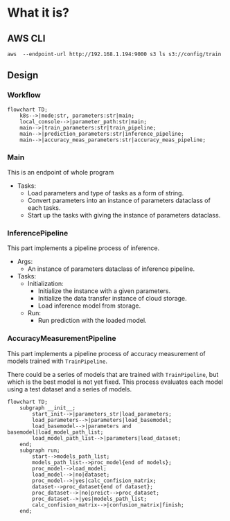 # What it is?

## AWS CLI

```shell
aws  --endpoint-url http://192.168.1.194:9000 s3 ls s3://config/train
```


## Design

### Workflow

```mermaid
flowchart TD;
    k8s-->|mode:str, parameters:str|main;
    local_console-->|parameter_path:str|main;
    main-->|train_parameters:str|train_pipeline; 
    main-->|prediction_parameters:str|inference_pipeline;
    main-->|accuracy_meas_parameters:str|accuracy_meas_pipeline;
```

### Main

This is an endpoint of whole program

- Tasks:
    - Load parameters and type of tasks as a form of string.
    - Convert parameters into an instance of parameters dataclass of each tasks.
    - Start up the tasks with giving the instance of parameters dataclass.


### InferencePipeline

This part implements a pipeline process of inference.

- Args:
    - An instance of parameters dataclass of inference pipeline.
- Tasks:
    - Initialization:
        - Initialize the instance with a given parameters.
        - Initialize the data transfer instance of cloud storage.
        - Load inference model from storage.
    - Run:
        - Run prediction with the loaded model.


### AccuracyMeasurementPipeline

This part implements a pipeline process of accuracy measurement of models trained with `TrainPipeline`.

There could be a series of models that are trained with `TrainPipeline`, but which is the best model is not yet fixed. 
This process evaluates each model using a test dataset and a series of models.

```mermaid
flowchart TD;
    subgraph __init__;
        start_init-->|parameters_str|load_parameters;
        load_parameters-->|parameters|load_basemodel;
        load_basemodel-->|parameters and basemodel|load_model_path_list;
        load_model_path_list-->|parameters|load_dataset;
    end;
    subgraph run;
        start-->models_path_list;
        models_path_list-->proc_model{end of models};
        proc_model-->load_model;
        load_model-->|no|dataset;
        proc_model-->|yes|calc_confision_matrix;
        dataset-->proc_dataset{end of dataset};
        proc_dataset-->|no|preict-->proc_dataset;
        proc_dataset-->|yes|models_path_list;
        calc_confision_matrix-->|confusion_matrix|finish;
    end;
```


